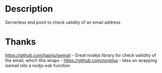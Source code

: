 # Description
Serverless end point to check validity of an email address

# Thanks
https://github.com/hapijs/isemail - Great nodejs library for check vailidity of the email, which this wraps - 
https://github.com/nonplus - Idea on wrapping isemail into a nodjs-esk function
